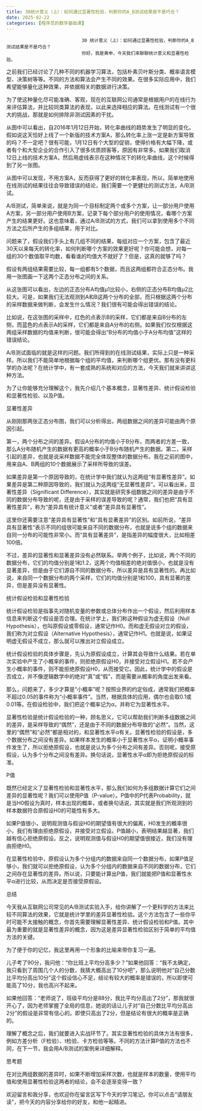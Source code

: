 ```yaml
---
title: 30统计意义（上）：如何通过显著性检验，判断你的A_B测试结果是不是巧合？
date: 2025-02-22
categories: [程序员的数学基础课]
---
```

```text
                            30 统计意义（上）：如何通过显著性检验，判断你的A_B测试结果是不是巧合？
                            你好，我是黄申，今天我们来聊聊统计意义和显著性检验。
```

之前我们已经讨论了几种不同的机器学习算法，包括朴素贝叶斯分类、概率语言模型、决策树等等。不同的方法和算法会产生不同的效果。在很多实际应用中，我们希望能够量化这种效果，并依据相关的数据进行决策。

为了使这种量化尽可能准确、客观，现在的互联网公司通常是根据用户的在线行为来评估算法，并比较同类算法的表现，以此来选择相应的算法。在线测试有一个很大的挑战，那就是如何排除非测试因素的干扰。



从图中可以看出，自2016年1月12日开始，转化率曲线的趋势发生了明显的变化。假如说这天恰好上线了一个新版的技术方案A，那么转化率上涨一定是新方案导致的吗？不一定吧？很有可能，1月12日有个大型的促销，使得价格有大幅下降，或者有个和大型企业的合作引入了很多优质顾客等，原因有非常多。如果我们取消12日上线的技术方案A，然后用虚线表示在这种情况下的转化率曲线，这个时候得到了另一张图。



从图中可以发现，不用方案A，反而获得了更好的转化率表现，所以，简单地使用在线测试的结果往往会导致错误的结论，我们需要一个更健壮的测试方法，A/B测试。

A/B测试，简单来说，就是为同一个目标制定两个或多个方案，让一部分用户使用A方案，另一部分用户使用B方案，记录下每个部分用户的使用情况，看哪个方案产生的结果更好。这也意味着，通过A/B测试的方式，我们可以拿到使用多个不同方法之后所产生的多组结果，用于对比。

问题来了，假设我们手头上有几组不同的结果，每组对应一个方案，包含了最近30天以来每天的转化率，如何判断哪个方案的效果更好呢？你可能会想，对每一组的30个数值取平均数，看看谁的均值大不就好了？但是，这真的就够了吗？

假设有两组结果需要比较，每一组都有5个数据，而且这两组都符合正态分布。我用一张图画一下这两个正态分布之间的关系。



从这张图可以看出，左边的正态分布A均值μ1比较小，右侧的正态分布B均值μ2比较大。可是，如果我们无法观测到A和B这两个分布的全部，而只根据这两个分布的采样数据来做判断，会发生什么情况？我们很有可能会得出错误的结论。



比如说，在这张图的采样中，红色的点表示B的采样，它们都是来自B分布的左侧，而蓝色的点表示A的采样，它们都是来自A分布的右侧。如果我们仅仅根据这两组采样数据的均值来判断，很可能会得出“B分布的均值小于A分布均值”这样的错误结论。

A/B测试面临的就是这样的问题。我们所得到的在线测试结果，实际上只是一种采样。所以我们不能简单地根据每个组的平均值，来判断哪个组更优。那有没有更科学的办法呢？在统计学中，有一套成熟的系统和对应的方法，今天我们就来讲讲这种方法。

为了让你能够充分理解这个，我先介绍几个基本概念，显著性差异、统计假设检验和显著性检验、以及P值。

显著性差异

从刚刚那两张正态分布图，我们可以分析得出，两组数据之间的差异可能由两个原因引起。

第一，两个分布之间的差异。假设A分布的均值小于B分布，而两者的方差一致，那么A分布随机产生的数据有更高的概率小于B分布随机产生的数据。第二，采样引起的差异，也就是说采样数据不能完全体现整体的数据分布。我在之前的图中，用来自A、B两组的10个数据展示了采样所导致的误差。

如果差异是第一个原因导致的，在统计学中我们就认为这两组“有显著性差异”。如果差异是第二种原因导致的，我们就认为这两组“无显著性差异”。可以看出来，显著性差异（Significant Difference），其实就是研究多组数据之间的差异是由于不同的数据分布导致的呢，还是由于采样的误差导致的呢？通常，我们也把“具有显著性差异”，称为“差异具有统计意义”或者“差异具有显著性”。

这里你还需要注意“差异具有显著性”和“具有显著差异”的区别。如前所说，“差异具有显著性“表示不同的组很可能来自不同的数据分布，也就是说多个组的数据来自同一分布的可能性非常小。而“具有显著差异”，是指差异的幅度很大，比如相差100倍。

不过，差异的显著性和显著差异没有必然联系。举两个例子，比如说，两个不同的数据分布，它们的均值分别是1和1.2，这两个均值相差的绝对值很小，也就是没有显著差异，但是由于它们源自不同的数据分布，所以差异是具有显著性的。再比如说，来自同一个数据分布的两个采样，它们的均值分别是1和100，具有显著的差异，但是差异没有显著性。

统计假设检验和显著性检验

统计假设检验是指事先对随机变量的参数或总体分布作出一个假设，然后利用样本信息来判断这个假设是否合理。在统计学上，我们称这种假设为虚无假设（Null Hypothesis），也叫原假设或零假设，通常记作H0。而和虚无假设对立的假设，我们称为对立假设（Alternative Hypothesis），通常记作H1。也就是说，如果证明虚无假设不成立，那么就可以推出对立假设成立。

统计假设检验的具体步骤是，先认为原假设成立，计算其会导致什么结果。若在单次实验中产生了小概率的事件，则拒绝原假设H0，并接受对立假设H1。若不会产生小概率的事件，则不能拒绝原假设H0，从而接受它。因此，统计学中的假设是否成立，并不像逻辑数学中的绝对“真”或“假”，而是需要从概率的角度出发来看。

那么，问题来了，多少才算是“小概率”呢？按照业界的约定俗成，通常我们把概率不超过0.05的事件称为“小概率事件”。当然，根据具体的应用，偶尔也会取0.1或0.01等。在假设检验中，我们把这个概率记为α，并称它为显著性水平。

显著性检验是统计假设检验的一种，顾名思义，它可以帮助我们判断多组数据之间的差异，是采样导致的“偶然”，还是由于不同的数据分布导致的“必然“。当然，这里的“偶然”和“必然”都是相对的，和显著性水平α有关。显著性检验的假设是，多个数据分布之间没有差异。如果样本发生的概率小于显著性水平α，证明小概率事件发生了，所以拒绝原假设，也就是说认为多个分布之间有差异。否则呢，接受原假设，认为多个分布之间没有差异。换句话说，显著性水平α即为拒绝原假设的标准。

P值

既然已经定义了显著性检验和显著性水平，那么我们如何为多组数据计算它们之间差异的显著性呢？我们可以使用P值（P-value）。P值中的P代表Probability，就是当H0假设为真时，样本出现的概率，或者换句话说，其实就是我们所观测到的样本数据符合原假设H0的可能性有多大。

如果P值很小，说明观测值与假设H0的期望值有很大的偏离，H0发生的概率很小，我们有理由拒绝原假设，并接受对立假设。P值越小，表明结果越显著，我们越有信心拒绝原假设。反之，说明观测值与假设H0的期望值很接近，我们没有理由拒绝H0。

在显著性检验中，原假设认为多个分组内的数据来自同一个数据分布，如果P值足够小，我们就可以拒绝原假设，认为多个分组内的数据来自不同的数据分布，它们之间存在显著性的差异。所以说，只要能计算出P值，我们就能把P值和显著性水平α进行比较，从而决定是否接受原假设。

总结

今天我从互联网公司常见的A/B测试实验入手，给你讲解了一个更科学的方法来比较不同算法的效果，它就是统计学里的差异显著性检验。这个方法包含了一些你平时可能不太接触的概念，你首先需要理解显著性差异、统计假设检验和P值。其中最为重要的就是显著性差异的概念，因为这是差异显著性检验区别于简单的平均值方法的关键。

为了便于你的记忆，我这里再用一个形象的比喻来带你复习一遍。

儿子考了90分，我问他：“你比班上平均分高多少？”如果他回答：“我不太确定，我只看到了周围几个人的分数，我猜大概高出了10分吧”，那么说明他对“自己分数比平均分高出10分”这个假设信心不足，结论有较大的概率是错误的，所以即使可能高了10分，我也高兴不起来。

如果他回答：“老师说了，班级平均分是88分，我比平均分高出了2分”，那我就很开心了，因为老师掌握了全局的信息，她说的话让儿子对“自己分数比平均分高出2分”的假设是非常有信心的。即使只高出了2分，但是结论有很大的概率是正确的。

理解了概念之后，我们就要进入实战环节了。其实显著性检验的具体方法有很多，例如方差分析（F检验）、t检验、卡方检验等等。不同的方法计算P值的方法也不同，在下一节，我会用A/B测试的案例来详细解释。

思考题

在对比两组数据的差异时，如果不断增加采样次数，也就是样本的数量，使用平均值和使用显著性检验这两者的结论，会不会逐渐变得一致？

欢迎留言和我分享，也欢迎你在留言区写下今天的学习笔记。你可以点击“请朋友读”，把今天的内容分享给你的好友，和他一起精进。

                        
                        
                            